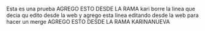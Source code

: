 Esta es una prueba
AGREGO ESTO DESDE LA RAMA kari
borre la linea que decia qu edito desde la web
y agrego esta linea editando desde la web para hacer un merge
AGREGO ESTO DESDE LA RAMA KARINANUEVA
